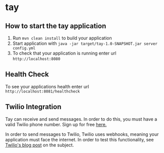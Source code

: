 # tay

How to start the tay application
---

1. Run `mvn clean install` to build your application
1. Start application with `java -jar target/tay-1.0-SNAPSHOT.jar server config.yml`
1. To check that your application is running enter url `http://localhost:8080`

Health Check
---

To see your applications health enter url `http://localhost:8081/healthcheck`

Twilio Integration
---
Tay can receive and send messages. In order to do this, you must have a valid Twilio phone number. Sign up for free [here.](https://www.twilio.com/try-twilio)

In order to send messages to Twilio, Twilio uses webhooks, meaning your application must face the internet. In order to test this functionality, see [Twilio's blog post](https://www.twilio.com/blog/2013/10/test-your-webhooks-locally-with-ngrok.html) on the subject. 


